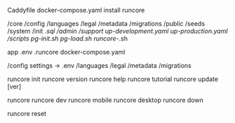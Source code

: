 
Caddyfile
docker-compose.yaml
install
runcore

/core
  /config
  /languages
  /legal
  /metadata
  /migrations
  /public
  /seeds
/system
  /init
    *.sql
  /admin
  /support
  up-development.yaml
  up-production.yaml
/scripts
  pg-init.sh
  pg-load.sh
  runcore-*.sh

app
  .env
  .runcore
  docker-compose.yaml
  
  /config
    settings -> .env
  /languages
  /legal
  /metadata
  /migrations

runcore init
runcore version
runcore help
runcore tutorial
runcore update [ver]

runcore
runcore dev
runcore mobile
runcore desktop
runcore down

runcore reset
